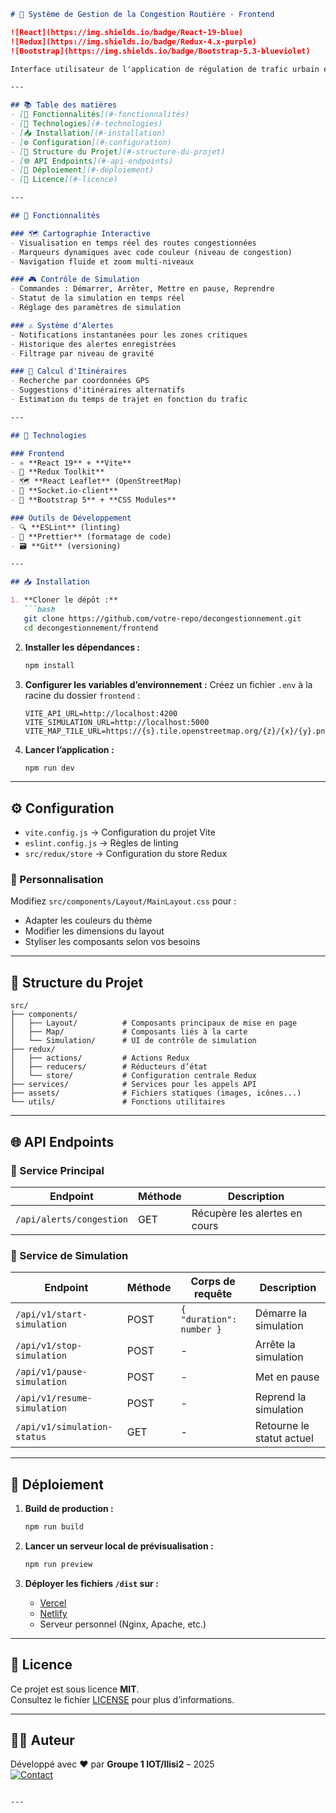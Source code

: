 ```markdown
# 🚦 Système de Gestion de la Congestion Routière - Frontend

![React](https://img.shields.io/badge/React-19-blue)
![Redux](https://img.shields.io/badge/Redux-4.x-purple)
![Bootstrap](https://img.shields.io/badge/Bootstrap-5.3-blueviolet)

Interface utilisateur de l'application de régulation de trafic urbain en temps réel, basée sur React. Ce frontend communique avec les microservices backend via WebSockets et REST API.

---

## 📚 Table des matières
- [🚀 Fonctionnalités](#-fonctionnalités)
- [🧰 Technologies](#-technologies)
- [📥 Installation](#-installation)
- [⚙️ Configuration](#-configuration)
- [📁 Structure du Projet](#-structure-du-projet)
- [🌐 API Endpoints](#-api-endpoints)
- [🚀 Déploiement](#-déploiement)
- [📄 Licence](#-licence)

---

## 🚀 Fonctionnalités

### 🗺️ Cartographie Interactive
- Visualisation en temps réel des routes congestionnées
- Marqueurs dynamiques avec code couleur (niveau de congestion)
- Navigation fluide et zoom multi-niveaux

### 🎮 Contrôle de Simulation
- Commandes : Démarrer, Arrêter, Mettre en pause, Reprendre
- Statut de la simulation en temps réel
- Réglage des paramètres de simulation

### ⚠️ Système d'Alertes
- Notifications instantanées pour les zones critiques
- Historique des alertes enregistrées
- Filtrage par niveau de gravité

### 🧭 Calcul d'Itinéraires
- Recherche par coordonnées GPS
- Suggestions d'itinéraires alternatifs
- Estimation du temps de trajet en fonction du trafic

---

## 🧰 Technologies

### Frontend
- ⚛️ **React 19** + **Vite**
- 🧠 **Redux Toolkit**
- 🗺️ **React Leaflet** (OpenStreetMap)
- 🔌 **Socket.io-client**
- 🎨 **Bootstrap 5** + **CSS Modules**

### Outils de Développement
- 🔍 **ESLint** (linting)
- 🧼 **Prettier** (formatage de code)
- 🗃️ **Git** (versioning)

---

## 📥 Installation

1. **Cloner le dépôt :**
   ```bash
   git clone https://github.com/votre-repo/decongestionnement.git
   cd decongestionnement/frontend
   ```

2. **Installer les dépendances :**
   ```bash
   npm install
   ```

3. **Configurer les variables d’environnement :**
   Créez un fichier `.env` à la racine du dossier `frontend` :
   ```env
   VITE_API_URL=http://localhost:4200
   VITE_SIMULATION_URL=http://localhost:5000
   VITE_MAP_TILE_URL=https://{s}.tile.openstreetmap.org/{z}/{x}/{y}.png
   ```

4. **Lancer l’application :**
   ```bash
   npm run dev
   ```

---

## ⚙️ Configuration

- `vite.config.js` → Configuration du projet Vite
- `eslint.config.js` → Règles de linting
- `src/redux/store` → Configuration du store Redux

### 🎨 Personnalisation
Modifiez `src/components/Layout/MainLayout.css` pour :
- Adapter les couleurs du thème
- Modifier les dimensions du layout
- Styliser les composants selon vos besoins

---

## 📁 Structure du Projet

```
src/
├── components/
│   ├── Layout/          # Composants principaux de mise en page
│   ├── Map/             # Composants liés à la carte
│   └── Simulation/      # UI de contrôle de simulation
├── redux/
│   ├── actions/         # Actions Redux
│   ├── reducers/        # Réducteurs d’état
│   └── store/           # Configuration centrale Redux
├── services/            # Services pour les appels API
├── assets/              # Fichiers statiques (images, icônes...)
└── utils/               # Fonctions utilitaires
```

---

## 🌐 API Endpoints

### 🔗 Service Principal

| Endpoint                    | Méthode | Description                      |
|----------------------------|---------|----------------------------------|
| `/api/alerts/congestion`   | GET     | Récupère les alertes en cours   |

### 🧪 Service de Simulation

| Endpoint                      | Méthode | Corps de requête             | Description                        |
|------------------------------|---------|------------------------------|------------------------------------|
| `/api/v1/start-simulation`   | POST    | `{ "duration": number }`     | Démarre la simulation              |
| `/api/v1/stop-simulation`    | POST    | -                            | Arrête la simulation               |
| `/api/v1/pause-simulation`   | POST    | -                            | Met en pause                       |
| `/api/v1/resume-simulation`  | POST    | -                            | Reprend la simulation              |
| `/api/v1/simulation-status`  | GET     | -                            | Retourne le statut actuel          |

---

## 🚀 Déploiement

1. **Build de production :**
   ```bash
   npm run build
   ```

2. **Lancer un serveur local de prévisualisation :**
   ```bash
   npm run preview
   ```

3. **Déployer les fichiers `/dist` sur :**
   - [Vercel](https://vercel.com/)
   - [Netlify](https://netlify.com/)
   - Serveur personnel (Nginx, Apache, etc.)

---

## 📄 Licence

Ce projet est sous licence **MIT**.  
Consultez le fichier [LICENSE](./LICENSE) pour plus d’informations.

---

## 👨‍💻 Auteur

Développé avec ❤️ par **Groupe 1 IOT/Ilisi2** – 2025  
[![Contact](https://img.shields.io/badge/Contact-Email-green)](mailto:votre@email.com)
```

---
